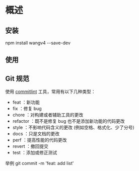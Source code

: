 # 概述

## 安装
npm install wangv4 --save-dev
## 使用

## Git 规范

使用 [commitlint](https://github.com/conventional-changelog/commitlint) 工具，常用有以下几种类型：

- feat ：新功能
- fix ：修复 bug
- chore ：对构建或者辅助工具的更改
- refactor ：既不是修复 bug 也不是添加新功能的代码更改
- style ：不影响代码含义的更改 (例如空格、格式化、少了分号)
- docs ：只是文档的更改
- perf ：提高性能的代码更改
- revert ：撤回提交
- test ：添加或修正测试

举例
git commit -m 'feat: add list'